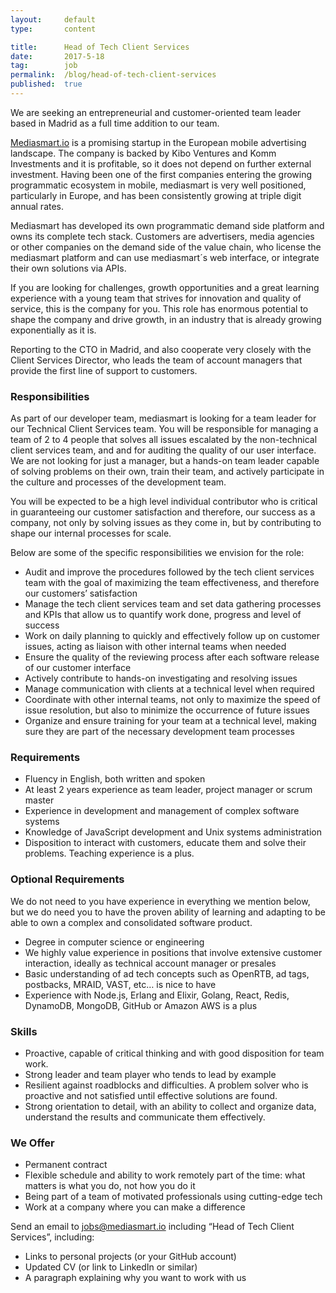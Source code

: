 ```yaml
---
layout:     default
type:       content

title:      Head of Tech Client Services
date:       2017-5-18
tag:        job
permalink:  /blog/head-of-tech-client-services
published:  true
---
```

We are seeking an entrepreneurial and customer-oriented team leader based in Madrid as a full time addition to our team.

[Mediasmart.io](Mediasmart.io) is a promising startup in the European mobile advertising landscape. The company is backed by Kibo Ventures and Komm Investments and it is profitable, so it does not depend on further external investment. Having been one of the first companies entering the growing programmatic ecosystem in mobile, mediasmart is very well positioned, particularly in Europe, and has been consistently growing at triple digit annual rates.

Mediasmart has developed its own programmatic demand side platform and owns its complete tech stack. Customers are advertisers, media agencies or other companies on the demand side of the value chain, who license the mediasmart platform and can use mediasmart´s web interface, or integrate their own solutions via APIs.

If you are looking for challenges, growth opportunities and a great learning experience with a young team that strives for innovation and quality of service, this is the company for you. This role has enormous potential to shape the company and drive growth, in an industry that is already growing exponentially as it is.

Reporting to the CTO in Madrid, and also cooperate very closely with the Client Services Director, who leads the team of account managers that provide the first line of support to customers.

### Responsibilities
As part of our developer team, mediasmart is looking for a team leader for our Technical Client Services team.  You will be responsible for managing a team of 2 to 4 people that solves all issues escalated by the non-technical client services team, and and for auditing the quality of our user interface. We are not looking for just a manager, but a hands-on team leader capable of solving problems on their own, train their team, and actively participate in the culture and processes of the development team.

You will be expected to be a high level individual contributor who is critical in guaranteeing our customer satisfaction and therefore, our success as a company, not only by solving issues as they come in, but by contributing to shape our internal processes for scale.

Below are some of the specific responsibilities we envision for the role:

- Audit and improve the procedures followed by the tech client services team with the goal of maximizing the team effectiveness, and therefore our customers’ satisfaction
- Manage the tech client services team and set data gathering processes and KPIs that allow us to quantify work done, progress and level of success
- Work on daily planning to quickly and effectively follow up on customer issues, acting as liaison with other internal teams when needed
- Ensure the quality of the reviewing process after each software release of our customer interface
- Actively contribute to hands-on investigating and resolving issues
- Manage communication with clients at a technical level when required
- Coordinate with other internal teams, not only to maximize the speed of issue resolution, but also to minimize the occurrence of future issues
- Organize and ensure training for your team at a technical level, making sure they are part of the necessary development team processes


### Requirements
- Fluency in English, both written and spoken
- At least 2 years experience as team leader, project manager or scrum master
- Experience in development and management of complex software systems
- Knowledge of JavaScript development and Unix systems administration
- Disposition to interact with customers, educate them and solve their problems. Teaching experience is a plus.


### Optional Requirements
We do not need to you have experience in everything we mention below, but we do need you to have the proven ability of learning and adapting to be able to own a complex and consolidated software product.

- Degree in computer science or engineering
- We highly value experience in positions that involve extensive customer interaction, ideally as technical account manager or presales
- Basic understanding of ad tech concepts such as OpenRTB, ad tags, postbacks, MRAID, VAST, etc… is nice to have
- Experience with Node.js, Erlang and Elixir, Golang, React, Redis, DynamoDB, MongoDB, GitHub or Amazon AWS is a plus

### Skills
- Proactive, capable of critical thinking and with good disposition for team work.
- Strong leader and team player who tends to lead by example
- Resilient against roadblocks and difficulties. A problem solver who is proactive and not satisfied until effective solutions are found.
- Strong orientation to detail, with an ability to collect and organize data, understand the results and communicate them effectively.

### We Offer
- Permanent contract
- Flexible schedule and ability to work remotely part of the time: what matters is what you do, not how you do it
- Being part of a team of motivated professionals using cutting-edge tech
- Work at a company where you can make a difference

Send an email to [jobs@mediasmart.io](jobs@mediasmart.io) including “Head of Tech Client Services”, including:

- Links to personal projects (or your GitHub account)
- Updated CV (or link to LinkedIn or similar)
- A paragraph explaining why you want to work with us
